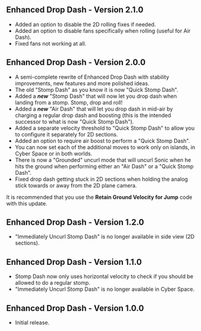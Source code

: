 ## Enhanced Drop Dash - Version 2.1.0
- Added an option to disable the 2D rolling fixes if needed.
- Added an option to disable fans specifically when rolling (useful for Air Dash).
- Fixed fans not working at all.

## Enhanced Drop Dash - Version 2.0.0
- A semi-complete rewrite of Enhanced Drop Dash with stability improvements, new features and more polished ideas.
- The old "Stomp Dash" as you know it is now "Quick Stomp Dash".
- Added a ***new*** "Stomp Dash" that will now let you drop dash when landing from a stomp. Stomp, drop and roll!
- Added a ***new*** "Air Dash" that will let you drop dash in mid-air by charging a regular drop dash and boosting (this is the intended successor to what is now "Quick Stomp Dash").
- Added a separate velocity threshold to "Quick Stomp Dash" to allow you to configure it separately for 2D sections.
- Added an option to require air boost to perform a "Quick Stomp Dash".
- You can now set each of the additional moves to work only on islands, in Cyber Space or in both worlds.
- There is now a "Grounded" uncurl mode that will uncurl Sonic when he hits the ground when performing either an "Air Dash" or a "Quick Stomp Dash".
- Fixed drop dash getting stuck in 2D sections when holding the analog stick towards or away from the 2D plane camera.

It is recommended that you use the **Retain Ground Velocity for Jump** code with this update.

## Enhanced Drop Dash - Version 1.2.0
- "Immediately Uncurl Stomp Dash" is no longer available in side view (2D sections).

## Enhanced Drop Dash - Version 1.1.0
- Stomp Dash now only uses horizontal velocity to check if you should be allowed to do a regular stomp.
- "Immediately Uncurl Stomp Dash" is no longer available in Cyber Space.

## Enhanced Drop Dash - Version 1.0.0
- Initial release.